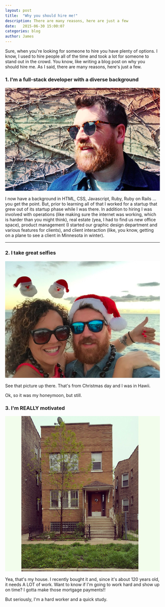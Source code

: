 ```yaml
---
layout: post
title:  "Why you should hire me!"
description: There are many reasons, here are just a few
date:   2015-06-30 15:00:07
categories: blog
author: James
---
```



Sure, when you're looking for someone to hire you have plenty of options. I know, I used to hire people all of the time and took a lot for someone to stand out in the crowd. You know, like writing a blog post on why you should hire me. As I said, there are many reasons, here's just a few.

### 1. I'm a full-stack developer with a diverse background
![James looking cool](/assets/img/jameslookingcool.png)

I now have a background in HTML, CSS, Javascript, Ruby, Ruby on Rails ... you get the point. But, prior to learning all of that I worked for a startup that grew out of its startup phase while I was there. In addition to hiring I was involved with operations (like making sure the internet was working, which is harder than you might think), real estate (yea, I had to find us new office space), product management (I started our graphic design department and various features for clients), and client interaction (like, you know, getting on a plane to see a client in Minnesota in winter).
<hr>

### 2. I take great selfies
![Santa Hawaii Selfie](/assets/img/santaselfie.png)

See that picture up there. That's from Christmas day and I was in Hawii.

Ok, so it was my honeymoon, but still.

### 3. I'm REALLY motivated
![Hoyne](/assets/img/hoynehouse.jpg)

Yea, that's my house. I recently bought it and, since it's about 120 years old, it needs A LOT of work. Want to know if I'm going to work hard and show up on time? I gotta make those mortgage payments!!

But seriously, I'm a hard worker and a quick study.
